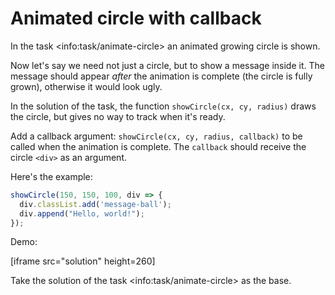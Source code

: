 # Animated circle with callback

In the task &lt;info:task/animate-circle&gt; an animated growing circle is shown.

Now let's say we need not just a circle, but to show a message inside it. The message should appear _after_ the animation is complete \(the circle is fully grown\), otherwise it would look ugly.

In the solution of the task, the function `showCircle(cx, cy, radius)` draws the circle, but gives no way to track when it's ready.

Add a callback argument: `showCircle(cx, cy, radius, callback)` to be called when the animation is complete. The `callback` should receive the circle `<div>` as an argument.

Here's the example:

```javascript
showCircle(150, 150, 100, div => {
  div.classList.add('message-ball');
  div.append("Hello, world!");
});
```

Demo:

\[iframe src="solution" height=260\]

Take the solution of the task &lt;info:task/animate-circle&gt; as the base.

